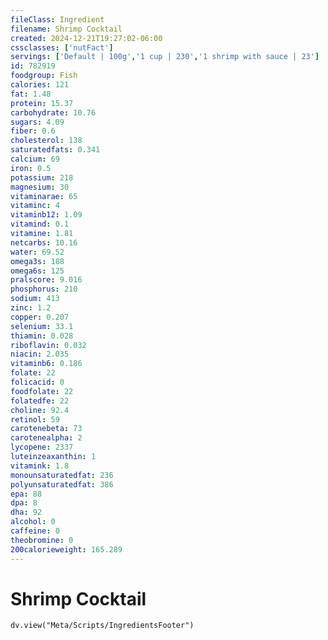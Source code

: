```yaml
---
fileClass: Ingredient
filename: Shrimp Cocktail
created: 2024-12-21T19:27:02-06:00
cssclasses: ['nutFact']
servings: ['Default | 100g','1 cup | 230','1 shrimp with sauce | 23']
id: 782919
foodgroup: Fish
calories: 121
fat: 1.48
protein: 15.37
carbohydrate: 10.76
sugars: 4.09
fiber: 0.6
cholesterol: 138
saturatedfats: 0.341
calcium: 69
iron: 0.5
potassium: 218
magnesium: 30
vitaminarae: 65
vitaminc: 4
vitaminb12: 1.09
vitamind: 0.1
vitamine: 1.81
netcarbs: 10.16
water: 69.52
omega3s: 188
omega6s: 125
pralscore: 9.016
phosphorus: 210
sodium: 413
zinc: 1.2
copper: 0.207
selenium: 33.1
thiamin: 0.028
riboflavin: 0.032
niacin: 2.035
vitaminb6: 0.186
folate: 22
folicacid: 0
foodfolate: 22
folatedfe: 22
choline: 92.4
retinol: 59
carotenebeta: 73
carotenealpha: 2
lycopene: 2337
luteinzeaxanthin: 1
vitamink: 1.8
monounsaturatedfat: 236
polyunsaturatedfat: 386
epa: 88
dpa: 8
dha: 92
alcohol: 0
caffeine: 0
theobromine: 0
200calorieweight: 165.289
---
```


# Shrimp Cocktail

```dataviewjs
dv.view("Meta/Scripts/IngredientsFooter")
```